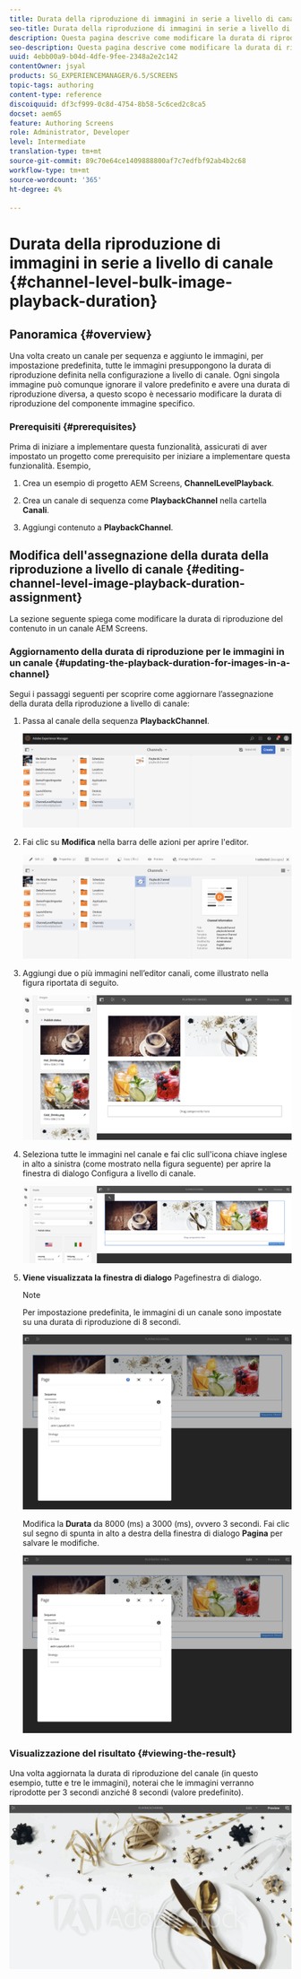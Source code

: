 ```yaml
---
title: Durata della riproduzione di immagini in serie a livello di canale
seo-title: Durata della riproduzione di immagini in serie a livello di canale
description: Questa pagina descrive come modificare la durata di riproduzione di un componente immagine specifico.
seo-description: Questa pagina descrive come modificare la durata di riproduzione di un componente immagine specifico.
uuid: 4ebb00a9-b04d-4dfe-9fee-2348a2e2c142
contentOwner: jsyal
products: SG_EXPERIENCEMANAGER/6.5/SCREENS
topic-tags: authoring
content-type: reference
discoiquuid: df3cf999-0c8d-4754-8b58-5c6ced2c8ca5
docset: aem65
feature: Authoring Screens
role: Administrator, Developer
level: Intermediate
translation-type: tm+mt
source-git-commit: 89c70e64ce1409888800af7c7edfbf92ab4b2c68
workflow-type: tm+mt
source-wordcount: '365'
ht-degree: 4%

---
```



# Durata della riproduzione di immagini in serie a livello di canale {#channel-level-bulk-image-playback-duration}

## Panoramica {#overview}

Una volta creato un canale per sequenza e aggiunto le immagini, per impostazione predefinita, tutte le immagini presuppongono la durata di riproduzione definita nella configurazione a livello di canale. Ogni singola immagine può comunque ignorare il valore predefinito e avere una durata di riproduzione diversa, a questo scopo è necessario modificare la durata di riproduzione del componente immagine specifico.

### Prerequisiti {#prerequisites}

Prima di iniziare a implementare questa funzionalità, assicurati di aver impostato un progetto come prerequisito per iniziare a implementare questa funzionalità. Esempio,

1. Crea un esempio di progetto AEM Screens, **ChannelLevelPlayback**.

1. Crea un canale di sequenza come **PlaybackChannel** nella cartella **Canali**.

1. Aggiungi contenuto a **PlaybackChannel**.

## Modifica dell&#39;assegnazione della durata della riproduzione a livello di canale {#editing-channel-level-image-playback-duration-assignment}

La sezione seguente spiega come modificare la durata di riproduzione del contenuto in un canale AEM Screens.

### Aggiornamento della durata di riproduzione per le immagini in un canale {#updating-the-playback-duration-for-images-in-a-channel}

Segui i passaggi seguenti per scoprire come aggiornare l’assegnazione della durata della riproduzione a livello di canale:

1. Passa al canale della sequenza **PlaybackChannel**.

   ![screen_shot_2019-06-24at62818pm](assets/screen_shot_2019-06-24at62818pm.png)

1. Fai clic su **Modifica** nella barra delle azioni per aprire l&#39;editor.

   ![screen_shot_2019-06-24at70141pm](assets/screen_shot_2019-06-24at70141pm.png)

1. Aggiungi due o più immagini nell’editor canali, come illustrato nella figura riportata di seguito.

   ![screen_shot_2019-06-24at90534pm](assets/screen_shot_2019-06-24at90534pm.png)

1. Seleziona tutte le immagini nel canale e fai clic sull&#39;icona chiave inglese in alto a sinistra (come mostrato nella figura seguente) per aprire la finestra di dialogo Configura a livello di canale.

   ![screen_shot_2019-06-25at95945am](assets/screen_shot_2019-06-25at95945am.png)

1. **Viene visualizzata la finestra di dialogo** Pagefinestra di dialogo.

   >[!NOTE]
   >Per impostazione predefinita, le immagini di un canale sono impostate su una durata di riproduzione di 8 secondi.

   ![screen_shot_2019-06-25at100343am](assets/screen_shot_2019-06-25at100343am.png)

   Modifica la **Durata** da 8000 (ms) a 3000 (ms), ovvero 3 secondi. Fai clic sul segno di spunta in alto a destra della finestra di dialogo **Pagina** per salvare le modifiche.

   ![screen_shot_2019-06-25at101527am](assets/screen_shot_2019-06-25at101527am.png)

### Visualizzazione del risultato {#viewing-the-result}

Una volta aggiornata la durata di riproduzione del canale (in questo esempio, tutte e tre le immagini), noterai che le immagini verranno riprodotte per 3 secondi anziché 8 secondi (valore predefinito).

![channel_preview](assets/channel_preview.gif)

